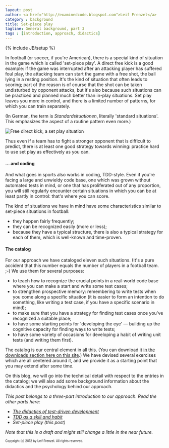 ```yaml
---
layout: post
author: <a href="http://examinedcode.blogspot.com">Leif Frenzel</a>
category : background
title: Set-piece play
tagline: General background, part 3
tags : [introduction, approach, didactics]
---
```

{% include JB/setup %}

In football (or soccer, if you're American), there is a special kind of 
situation in the game which is called 'set-piece play'. A direct free kick is
a good example: if the game was interrupted after an attacking player has 
suffered foul play, the attacking team can start the game with a free shot,
the ball lying in a resting position. It's the kind of situation that often
leads to scoring; part of the reason is of course that the shot can be taken
undisturbed by opponent attacks, but it's also because such situations can 
be practiced and planned much better than in-play situations. Set play leaves
you more in control, and there is a limited number of patterns, for which you
can train separately.

(In German, the term is _Standardsituationen_, literally 'standard situations'.
This emphasizes the aspect of a routine pattern even more.)

![Free direct kick, a set play situation](http://andrena.github.com/reality-tdd/assets/images/2012-07-10-free-direct-kick.jpg)

Thus even if a team has to fight a stronger opponent that is difficult to 
predict, there is at least one good strategy towards winning: practice hard to
use set play as effectively as you can. 


#### ... and coding

And what goes in sports also works in coding, TDD-style. Even if you're facing
a large and unwieldy code base, one which was grown without automated tests
in mind, or one that has proliferated out of any proportion, you will still
regularly encounter certain situations in which you can be at least partly in
control: that's where you can score.

The kind of situations we have in mind have some characteristics similar to
set-piece situations in football: 

*   they happen fairly frequently; 
*   they can be recognized easily (more or less);
*   because they have a typical structure, there is also a typical strategy 
    for each of them, which is well-known and time-proven.


#### The catalog

For our approach we have cataloged eleven such situations. (It's a pure 
accident that this number equals the number of players in a football team. ;-)
We use them for several purposes:

*   to teach how to recognize the crucial points in a real-world code base 
    where you can make a start and write some test cases; 
*   to strengthen prospective memory: remembering to write tests when you come
    along a specific situation (it is easier to form an intention to do
    something, like writing a test case, if you have a specific scenario in 
    mind);
*   to make sure that you have a strategy for finding test cases once you've
    recognized a suitable place;
*   to have some starting points for 'developing the eye' &mdash; building up
    the cognitive capacity for finding ways to write tests; 
*   to have some variety of occasions for developing a habit of writing unit 
    tests (and writing them first).

The catalog is our central element in all this. (You can download it [in the
downloads section here on this site](http://andrena.github.com/reality-tdd/).)
We have devised several exercises which are all centered around it, and we
provide it as a starting point that you may extend after some time.

On this blog, we will go into the technical detail with respect to the entries
in the catalog; we will also add some background information about the 
didactics and the psychology behind our approach.

_This post belongs to a three-part introduction to our approach. Read the
other parts here:_

*   [_The didactics of test-driven development_](http://andrena.github.com/reality-tdd/background/2012/07/12/didactics-of-tdd/)
*   [_TDD as a skill and habit_](http://andrena.github.com/reality-tdd/background/2012/07/11/skills-and-habits/)
*   _Set-piece play (this post)_

_Note that this is a draft and might still change a little in the near future._

<sub><sup>Copyright (c) 2012 by Leif Frenzel. All rights reserved.</sup></sub>